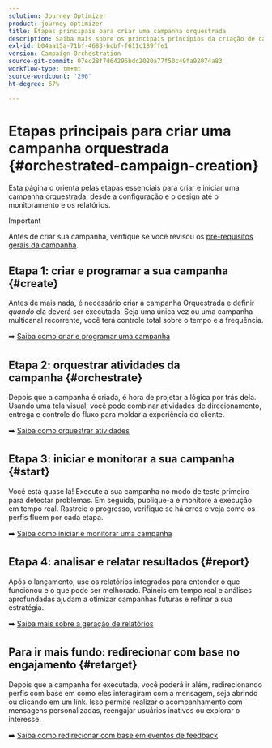 ```yaml
---
solution: Journey Optimizer
product: journey optimizer
title: Etapas principais para criar uma campanha orquestrada
description: Saiba mais sobre os principais princípios da criação de campanhas orquestradas com o Adobe Journey Optimizer
exl-id: b04aa15a-71bf-4683-bcbf-f611c189ffe1
version: Campaign Orchestration
source-git-commit: 07ec28f7d64296bdc2020a77f50c49fa92074a83
workflow-type: tm+mt
source-wordcount: '296'
ht-degree: 67%

---
```



# Etapas principais para criar uma campanha orquestrada {#orchestrated-campaign-creation}

Esta página o orienta pelas etapas essenciais para criar e iniciar uma campanha orquestrada, desde a configuração e o design até o monitoramento e os relatórios.

<!--
<table style="table-layout:fixed"><tr style="border: 0; text-align: center;" >
<td><a href="#create"><img alt="Create & schedule your campaign" src="../../channels/assets/do-not-localize/email.png"></a><br/><a href="#create"><strong>Create & schedule your campaign</strong></a></td>
<td><a href="#orchestrate"><img alt="Orchestrate campaign activities" src="../../channels/assets/do-not-localize/sms.png"></a><br/><a href="#orchestrate"><strong>Orchestrate campaign activities</strong></a></td>
<td><a href="#start"><img alt="Start & monitor your campaign" src="../../channels/assets/do-not-localize/push.png"></a><a href="#start"><strong>Start & monitor your campaign</strong></a></td>
<td><a href="#report"><img alt="Analyze & report on results" src="../../channels/assets/do-not-localize/push.png"></a><a href="#report"><strong>Analyze & report on results</strong></a></td>
</tr></table>-->

>[!IMPORTANT]
>
>Antes de criar sua campanha, verifique se você revisou os [pré-requisitos gerais da campanha](../campaigns/get-started-with-campaigns.md#prerequisites).

## Etapa 1: criar e programar a sua campanha {#create}

Antes de mais nada, é necessário criar a campanha Orquestrada e definir *quando* ela deverá ser executada. Seja uma única vez ou uma campanha multicanal recorrente, você terá controle total sobre o tempo e a frequência.

➡️ [Saiba como criar e programar uma campanha](../orchestrated/create-orchestrated-campaign.md)

## Etapa 2: orquestrar atividades da campanha {#orchestrate}

Depois que a campanha é criada, é hora de projetar a lógica por trás dela. Usando uma tela visual, você pode combinar atividades de direcionamento, entrega e controle do fluxo para moldar a experiência do cliente.

➡️ [Saiba como orquestrar atividades](../orchestrated/orchestrate-activities.md)

## Etapa 3: iniciar e monitorar a sua campanha {#start}

Você está quase lá! Execute a sua campanha no modo de teste primeiro para detectar problemas. Em seguida, publique-a e monitore a execução em tempo real. Rastreie o progresso, verifique se há erros e veja como os perfis fluem por cada etapa.

➡️ [Saiba como iniciar e monitorar uma campanha](../orchestrated/start-monitor-campaigns.md)

## Etapa 4: analisar e relatar resultados {#report}

Após o lançamento, use os relatórios integrados para entender o que funcionou e o que pode ser melhorado. Painéis em tempo real e análises aprofundadas ajudam a otimizar campanhas futuras e refinar a sua estratégia.

➡️ [Saiba mais sobre a geração de relatórios](../orchestrated/reporting-campaigns.md)

## Para ir mais fundo: redirecionar com base no engajamento {#retarget}

Depois que a campanha for executada, você poderá ir além, redirecionando perfis com base em como eles interagiram com a mensagem, seja abrindo ou clicando em um link. Isso permite realizar o acompanhamento com mensagens personalizadas, reengajar usuários inativos ou explorar o interesse.

➡️ [Saiba como redirecionar com base em eventos de feedback](../orchestrated/retarget.md)
